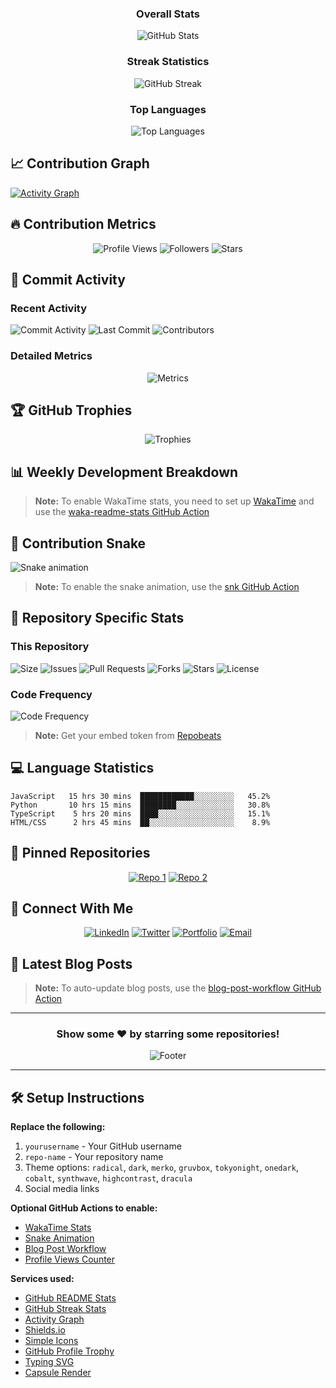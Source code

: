 <div align="center">

### Overall Stats
![GitHub Stats](https://github-readme-stats.vercel.app/api?username=yourusername&show_icons=true&theme=radical&include_all_commits=true&count_private=true)

### Streak Statistics
![GitHub Streak](https://github-readme-streak-stats.herokuapp.com/?user=yourusername&theme=radical)

### Top Languages
![Top Languages](https://github-readme-stats.vercel.app/api/top-langs/?username=yourusername&layout=compact&theme=radical&langs_count=8)

</div>

## 📈 Contribution Graph

[![Activity Graph](https://github-readme-activity-graph.vercel.app/graph?username=yourusername&theme=react-dark&hide_border=true&area=true)](https://github.com/yourusername)

## 🔥 Contribution Metrics

<div align="center">

![Profile Views](https://komarev.com/ghpvc/?username=yourusername&color=blueviolet&style=flat-square&label=Profile+Views)
![Followers](https://img.shields.io/github/followers/yourusername?label=Followers&style=social)
![Stars](https://img.shields.io/github/stars/yourusername?label=Stars&style=social)

</div>

## 📅 Commit Activity

### Recent Activity
![Commit Activity](https://img.shields.io/github/commit-activity/m/yourusername/repo-name?style=for-the-badge&logo=github)
![Last Commit](https://img.shields.io/github/last-commit/yourusername/repo-name?style=for-the-badge&logo=github)
![Contributors](https://img.shields.io/github/contributors/yourusername/repo-name?style=for-the-badge)

### Detailed Metrics
<div align="center">

![Metrics](https://metrics.lecoq.io/yourusername?template=classic&base=header%2C%20activity%2C%20community%2C%20repositories%2C%20metadata&base.indepth=false&base.hireable=false&base.skip=false&config.timezone=America%2FNew_York)

</div>

## 🏆 GitHub Trophies

<div align="center">

![Trophies](https://github-profile-trophy.vercel.app/?username=yourusername&theme=radical&no-frame=true&no-bg=false&margin-w=4&row=2&column=4)

</div>

## 📊 Weekly Development Breakdown

<!--START_SECTION:waka-->
<!--END_SECTION:waka-->

> **Note:** To enable WakaTime stats, you need to set up [WakaTime](https://wakatime.com/) and use the [waka-readme-stats GitHub Action](https://github.com/anmol098/waka-readme-stats)

## 🐍 Contribution Snake

![Snake animation](https://raw.githubusercontent.com/yourusername/yourusername/output/github-contribution-grid-snake.svg)

> **Note:** To enable the snake animation, use the [snk GitHub Action](https://github.com/Platane/snk)

## 📌 Repository Specific Stats

### This Repository
![Size](https://img.shields.io/github/repo-size/yourusername/repo-name?style=flat-square)
![Issues](https://img.shields.io/github/issues/yourusername/repo-name?style=flat-square)
![Pull Requests](https://img.shields.io/github/issues-pr/yourusername/repo-name?style=flat-square)
![Forks](https://img.shields.io/github/forks/yourusername/repo-name?style=flat-square)
![Stars](https://img.shields.io/github/stars/yourusername/repo-name?style=flat-square)
![License](https://img.shields.io/github/license/yourusername/repo-name?style=flat-square)

### Code Frequency
![Code Frequency](https://repobeats.axiom.co/api/embed/YOUR_EMBED_TOKEN.svg)

> **Note:** Get your embed token from [Repobeats](https://repobeats.axiom.co/)

## 💻 Language Statistics

```text
JavaScript   15 hrs 30 mins  ████████████░░░░░░░░░   45.2%
Python       10 hrs 15 mins  ████████░░░░░░░░░░░░░   30.8%
TypeScript    5 hrs 20 mins  ████░░░░░░░░░░░░░░░░░   15.1%
HTML/CSS      2 hrs 45 mins  ██░░░░░░░░░░░░░░░░░░░    8.9%
```

## 🎯 Pinned Repositories

<div align="center">

[![Repo 1](https://github-readme-stats.vercel.app/api/pin/?username=yourusername&repo=repo-name-1&theme=radical)](https://github.com/yourusername/repo-name-1)
[![Repo 2](https://github-readme-stats.vercel.app/api/pin/?username=yourusername&repo=repo-name-2&theme=radical)](https://github.com/yourusername/repo-name-2)

</div>

## 🤝 Connect With Me

<div align="center">

[![LinkedIn](https://img.shields.io/badge/LinkedIn-0077B5?style=for-the-badge&logo=linkedin&logoColor=white)](https://linkedin.com/in/yourprofile)
[![Twitter](https://img.shields.io/badge/Twitter-1DA1F2?style=for-the-badge&logo=twitter&logoColor=white)](https://twitter.com/yourhandle)
[![Portfolio](https://img.shields.io/badge/Portfolio-FF5722?style=for-the-badge&logo=google-chrome&logoColor=white)](https://yourwebsite.com)
[![Email](https://img.shields.io/badge/Email-D14836?style=for-the-badge&logo=gmail&logoColor=white)](mailto:your.email@example.com)

</div>

## 📝 Latest Blog Posts

<!-- BLOG-POST-LIST:START -->
<!-- BLOG-POST-LIST:END -->

> **Note:** To auto-update blog posts, use the [blog-post-workflow GitHub Action](https://github.com/gautamkrishnar/blog-post-workflow)

---

<div align="center">

### Show some ❤️ by starring some repositories!

![Footer](https://capsule-render.vercel.app/api?type=waving&color=gradient&height=100&section=footer)

</div>

---

## 🛠️ Setup Instructions

**Replace the following:**
1. `yourusername` - Your GitHub username
2. `repo-name` - Your repository name
3. Theme options: `radical`, `dark`, `merko`, `gruvbox`, `tokyonight`, `onedark`, `cobalt`, `synthwave`, `highcontrast`, `dracula`
4. Social media links

**Optional GitHub Actions to enable:**
- [WakaTime Stats](https://github.com/anmol098/waka-readme-stats)
- [Snake Animation](https://github.com/Platane/snk)
- [Blog Post Workflow](https://github.com/gautamkrishnar/blog-post-workflow)
- [Profile Views Counter](https://github.com/antonkomarev/github-profile-views-counter)

**Services used:**
- [GitHub README Stats](https://github.com/anuraghazra/github-readme-stats)
- [GitHub Streak Stats](https://github.com/DenverCoder1/github-readme-streak-stats)
- [Activity Graph](https://github.com/Ashutosh00710/github-readme-activity-graph)
- [Shields.io](https://shields.io/)
- [Simple Icons](https://simpleicons.org/)
- [GitHub Profile Trophy](https://github.com/ryo-ma/github-profile-trophy)
- [Typing SVG](https://github.com/DenverCoder1/readme-typing-svg)
- [Capsule Render](https://github.com/kyechan99/capsule-render)
